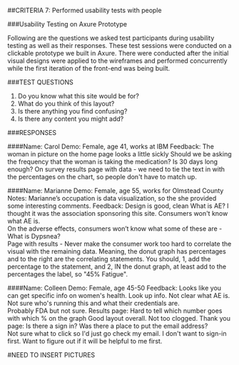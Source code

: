 ##CRITERIA 7:
Performed usability tests with people

###Usability Testing on Axure Prototype

Following are the questions we asked test participants during usability testing as well as their responses.  These test sessions were conducted on a clickable prototype we built in Axure.  There were conducted after the initial visual designs were applied to the wireframes and performed concurrently while the first iteration of the front-end was being built.

###TEST QUESTIONS

1) Do you know what this site would be for?
2) What do you think of this layout?
3) Is there anything you find confusing?
4) Is there any content you might add?

###RESPONSES

####Name:  Carol
Demo:  Female, age 41, works at IBM
Feedback:
The woman in picture on the home page looks a little sickly
Should we be asking the frequency that the woman is taking the medication?
Is 30 days long enough?
On survey results page with data - we need to tie the text in with the percentages on the chart, so people don't have to match up.

####Name:  Marianne
Demo:  Female, age 55, works for Olmstead County
Notes:   Marianne’s occupation is data visualization, so the she provided some interesting comments.
Feedback:
Design is good, clean
What is AE? I thought it was the association sponsoring this site.  Consumers won't know what AE is.      
On the adverse effects, consumers won’t know what some of these are - What is Dypsnea?      
Page with results - Never make the consumer work too hard to correlate the visual with the remaining data.  Meaning, the donut graph has percentages and to the right are the correlating statements.  You should, 1, add the percentage to the statement, and 2, IN the donut graph, at least add to the percentages the label, so "45% Fatigue".

####Name:  Colleen
Demo:  Female, age 45-50
Feedback:
Looks like you can get specific info on women's health.  Look up info.
Not clear what AE is.  Not sure who's running this and what their credentials are.     
Probably FDA but not sure.
Results page:  Hard to tell which number goes with which % on the graph
Good layout overall.  Not too clogged.
Thank you page:  Is there a sign in?  Was there a place to put the email address?  
Not sure what to click so I'd just go check my email.
I don't want to sign-in first.  Want to figure out if it will be helpful to me first.

#NEED TO INSERT PICTURES

